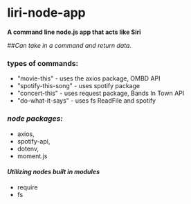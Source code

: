 # liri-node-app

**A command line node.js app that acts like Siri**

 ##*Can take in a command and return data.* 

### types of commands:
* "movie-this" - uses the axios package, OMBD API
* "spotify-this-song" - uses spotify package
* "concert-this" - uses request package, Bands In Town API
* "do-what-it-says" - uses fs ReadFile and spotify 


### *node packages:*

* axios,
* spotify-api, 
* dotenv,
* moment.js

#### *Utilizing nodes built in modules*

* require
* fs 


